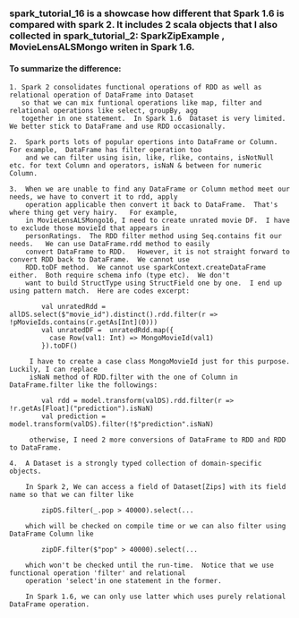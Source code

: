 ### spark_tutorial_16 is a showcase how different that Spark 1.6 is compared with spark 2. It includes 2 scala objects that I also collected in spark_tutorial_2: SparkZipExample , MovieLensALSMongo writen in Spark 1.6.
#### To summarize the difference:
    1. Spark 2 consolidates functional operations of RDD as well as relational operation of DataFrame into Dataset 
       so that we can mix funtional operations like map, filter and relational operations like select, groupBy, agg 
       together in one statement.  In Spark 1.6  Dataset is very limited.  We better stick to DataFrame and use RDD occasionally.
       
    2.  Spark ports lots of popular opertions into DataFrame or Column. For example,  DataFrame has filter operation too 
        and we can filter using isin, like, rlike, contains, isNotNull etc. for text Column and operators, isNaN & between for numeric Column.
             
    3.  When we are unable to find any DataFrame or Column method meet our needs, we have to convert it to rdd, apply
        operation applicable then convert it back to DataFrame.  That's where thing get very hairy.   For example,
        in MovieLensALSMongo16, I need to create unrated movie DF.  I have to exclude those movieId that appears in
        personRatings.  The RDD filter method using Seq.contains fit our needs.   We can use DataFrame.rdd method to easily
        convert DataFrame to RDD.   However, it is not straight forward to convert RDD back to DataFrame.  We cannot use
        RDD.toDF method.  We cannot use sparkContext.createDataFrame either.  Both require schema info (type etc).  We don't 
        want to build StructType using StructField one by one.  I end up using pattern match.  Here are codes excerpt:
        
            val unratedRdd = allDS.select($"movie_id").distinct().rdd.filter(r => !pMovieIds.contains(r.getAs[Int](0)))
            val unratedDF =  unratedRdd.map({
              case Row(val1: Int) => MongoMovieId(val1)
            }).toDF()
        
         I have to create a case class MongoMovieId just for this purpose.  Luckily, I can replace 
         isNaN method of RDD.filter with the one of Column in DataFrame.filter like the followings:
         
            val rdd = model.transform(valDS).rdd.filter(r => !r.getAs[Float]("prediction").isNaN) 
            val prediction = model.transform(valDS).filter(!$"prediction".isNaN)
         
         otherwise, I need 2 more conversions of DataFrame to RDD and RDD to DataFrame.
         
    4.  A Dataset is a strongly typed collection of domain-specific objects.
      
        In Spark 2, We can access a field of Dataset[Zips] with its field name so that we can filter like
        
            zipDS.filter(_.pop > 40000).select(...
            
        which will be checked on compile time or we can also filter using DataFrame Column like
        
            zipDF.filter($"pop" > 40000).select(...
            
        which won't be checked until the run-time.  Notice that we use functional operation 'filter' and relational
        operation 'select'in one statement in the former.
          
        In Spark 1.6, we can only use latter which uses purely relational DataFrame operation.
         
         
        
      